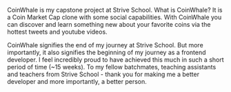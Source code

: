 CoinWhale is my capstone project at Strive School. What is CoinWhale? It is a Coin Market Cap clone with some social capabilities. With CoinWhale you can discover and learn something new about your favorite coins via the hottest tweets and youtube videos. 

CoinWhale signifies the end of my journey at Strive School. But more importantly, it also signifies the beginning of my journey as a frontend developer. I feel incredibly proud to have achieved this much in such a short period of time (~15 weeks). To my fellow batchmates, teaching assistants and teachers from Strive School - thank you for making me a better developer and more importantly, a better person. 
